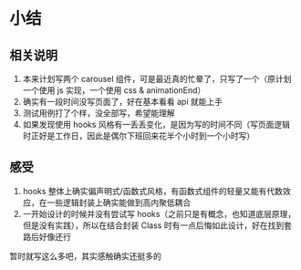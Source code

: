 # 小结

## 相关说明

1. 本来计划写两个 carousel 组件，可是最近真的忙晕了，只写了一个（原计划一个使用 js 实现，一个使用 css & animationEnd）
2. 确实有一段时间没写页面了，好在基本看看 api 就能上手
3. 测试用例打了个样，没全部写，希望能理解
4. 如果发现使用 hooks 风格有一丢丢变化，是因为写的时间不同（写页面逻辑时正好是工作日，因此是偶尔下班回来花半个小时到一个小时写）

## 感受

1. hooks 整体上确实偏声明式/函数式风格，有函数式组件的轻量又能有代数效应，在一些逻辑封装上确实能做到高内聚低耦合
2. 一开始设计的时候并没有尝试写 hooks（之前只是有概念，也知道底层原理，但是没有实践），所以在结合封装 Class 时有一点后悔如此设计，好在找到套路后好像还行

暂时就写这么多吧，其实感触确实还挺多的
